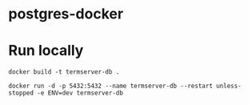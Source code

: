# postgres-docker

# Run locally
```
docker build -t termserver-db .

docker run -d -p 5432:5432 --name termserver-db --restart unless-stopped -e ENV=dev termserver-db
```
  
